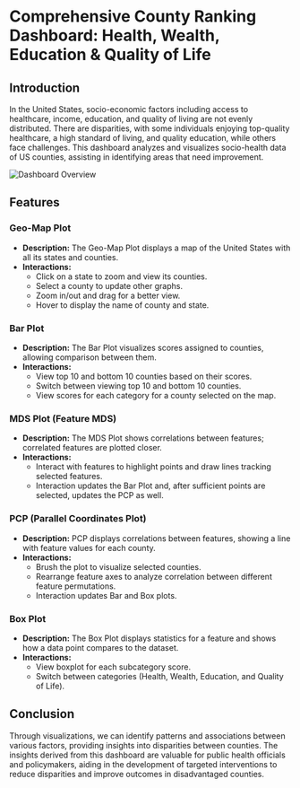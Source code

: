 # Comprehensive County Ranking Dashboard: Health, Wealth, Education & Quality of Life

## Introduction

In the United States, socio-economic factors including access to healthcare, income, education, and quality of living are not evenly distributed. There are disparities, with some individuals enjoying top-quality healthcare, a high standard of living, and quality education, while others face challenges. This dashboard analyzes and visualizes socio-health data of US counties, assisting in identifying areas that need improvement.

![Dashboard Overview](/screenshots/Poster.jpg)

## Features

### Geo-Map Plot
* **Description:** The Geo-Map Plot displays a map of the United States with all its states and counties.
* **Interactions:**
  * Click on a state to zoom and view its counties.
  * Select a county to update other graphs.
  * Zoom in/out and drag for a better view.
  * Hover to display the name of county and state.

### Bar Plot
* **Description:** The Bar Plot visualizes scores assigned to counties, allowing comparison between them.
* **Interactions:**
  * View top 10 and bottom 10 counties based on their scores.
  * Switch between viewing top 10 and bottom 10 counties.
  * View scores for each category for a county selected on the map.

### MDS Plot (Feature MDS)
* **Description:** The MDS Plot shows correlations between features; correlated features are plotted closer.
* **Interactions:**
  * Interact with features to highlight points and draw lines tracking selected features.
  * Interaction updates the Bar Plot and, after sufficient points are selected, updates the PCP as well.

### PCP (Parallel Coordinates Plot)
* **Description:** PCP displays correlations between features, showing a line with feature values for each county.
* **Interactions:**
  * Brush the plot to visualize selected counties.
  * Rearrange feature axes to analyze correlation between different feature permutations.
  * Interaction updates Bar and Box plots.

### Box Plot
* **Description:** The Box Plot displays statistics for a feature and shows how a data point compares to the dataset.
* **Interactions:**
  * View boxplot for each subcategory score.
  * Switch between categories (Health, Wealth, Education, and Quality of Life).

## Conclusion
Through visualizations, we can identify patterns and associations between various factors, providing insights into disparities between counties. The insights derived from this dashboard are valuable for public health officials and policymakers, aiding in the development of targeted interventions to reduce disparities and improve outcomes in disadvantaged counties.
